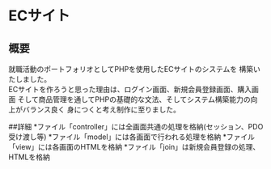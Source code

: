 # ECサイト

## 概要
<p>
  就職活動のポートフォリオとしてPHPを使用したECサイトのシステムを
  構築いたしました。<br>
  ECサイトを作ろうと思った理由は、ログイン画面、新規会員登録画面、購入画面
  そして商品管理を通してPHPの基礎的な文法、そしてシステム構築能力の向上がバランス良く
  身につくと考え制作に至りました。
</p>

##詳細
*ファイル「controller」には全画面共通の処理を格納(セッション、PDO受け渡し等)
*ファイル「model」には各画面で行われる処理を格納
*ファイル「view」には各画面のHTMLを格納
*ファイル「join」は新規会員登録の処理、HTMLを格納
